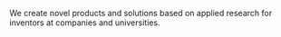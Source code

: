 We create novel products and solutions based on applied research for inventors at companies and universities.
